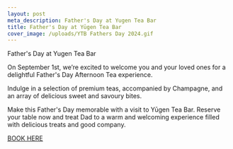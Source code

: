 ```yaml
---
layout: post
meta_description: Father's Day at Yugen Tea Bar
title: Father's Day at Yūgen Tea Bar
cover_image: /uploads/YTB Fathers Day 2024.gif
---
```



Father's Day at Yugen Tea Bar

On September 1st, we’re excited to welcome you and your loved ones for a delightful Father's Day Afternoon Tea experience.

Indulge in a selection of premium teas, accompanied by Champagne, and an array of delicious sweet and savoury bites. 

Make this Father's Day memorable with a visit to Yūgen Tea Bar. Reserve your table now and treat Dad to a warm and welcoming experience filled with delicious treats and good company.

[BOOK HERE](https://www.opentable.com/booking/experiences-availability?rid=158744\&restref=158744\&experienceId=319834\&utm_source=external\&utm_medium=referral\&utm_campaign=shared "BOOK HERE")
